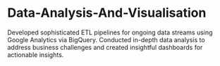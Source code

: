 # Data-Analysis-And-Visualisation
Developed sophisticated ETL pipelines for ongoing data streams using Google Analytics via BigQuery. Conducted in-depth data analysis to address business challenges and created insightful dashboards for actionable insights.
